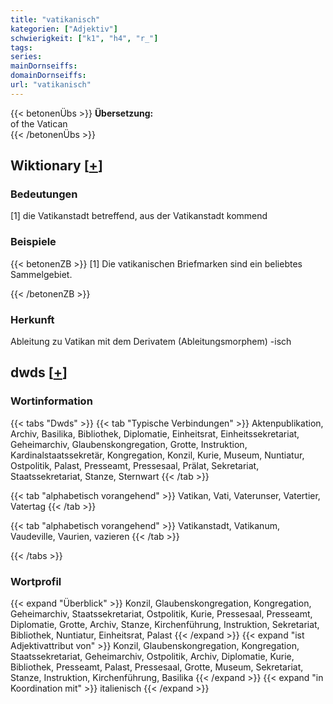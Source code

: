 ```yaml
---
title: "vatikanisch"
kategorien: ["Adjektiv"]
schwierigkeit: ["k1", "h4", "r_"]
tags:
series:
mainDornseiffs:
domainDornseiffs:
url: "vatikanisch"
---
```


{{< betonenÜbs >}}
**Übersetzung:**  
of the Vatican  
{{< /betonenÜbs >}}

## Wiktionary [[+](https://de.wiktionary.org/wiki/vatikanisch)]

### Bedeutungen
[1] die Vatikanstadt betreffend, aus der Vatikanstadt kommend  

### Beispiele
{{< betonenZB >}}
[1] Die vatikanischen Briefmarken sind ein beliebtes Sammelgebiet.  

{{< /betonenZB >}}
### Herkunft
Ableitung zu Vatikan mit dem Derivatem (Ableitungsmorphem) -isch  



## dwds [[+](https://www.dwds.de/wb/vatikanisch)]

### Wortinformation
{{< tabs "Dwds" >}}
{{< tab "Typische Verbindungen" >}}
Aktenpublikation, Archiv, Basilika, Bibliothek, Diplomatie, Einheitsrat, Einheitssekretariat, Geheimarchiv, Glaubenskongregation, Grotte, Instruktion, Kardinalstaatssekretär, Kongregation, Konzil, Kurie, Museum, Nuntiatur, Ostpolitik, Palast, Presseamt, Pressesaal, Prälat, Sekretariat, Staatssekretariat, Stanze, Sternwart
{{< /tab >}}

{{< tab "alphabetisch vorangehend" >}}
Vatikan, Vati, Vaterunser, Vatertier, Vatertag
{{< /tab >}}

{{< tab "alphabetisch vorangehend" >}}
Vatikanstadt, Vatikanum, Vaudeville, Vaurien, vazieren
{{< /tab >}}

{{< /tabs >}}

### Wortprofil
{{< expand "Überblick" >}} Konzil, Glaubenskongregation, Kongregation, Geheimarchiv, Staatssekretariat, Ostpolitik, Kurie, Pressesaal, Presseamt, Diplomatie, Grotte, Archiv, Stanze, Kirchenführung, Instruktion, Sekretariat, Bibliothek, Nuntiatur, Einheitsrat, Palast {{< /expand >}}
{{< expand "ist Adjektivattribut von" >}} Konzil, Glaubenskongregation, Kongregation, Staatssekretariat, Geheimarchiv, Ostpolitik, Archiv, Diplomatie, Kurie, Bibliothek, Presseamt, Palast, Pressesaal, Grotte, Museum, Sekretariat, Stanze, Instruktion, Kirchenführung, Basilika {{< /expand >}}
{{< expand "in Koordination mit" >}} italienisch {{< /expand >}}

